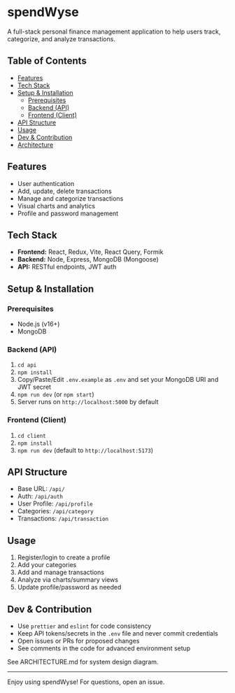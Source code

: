 # spendWyse

A full-stack personal finance management application to help users track, categorize, and analyze transactions.

## Table of Contents

- [Features](#features)
- [Tech Stack](#tech-stack)
- [Setup & Installation](#setup--installation)
  - [Prerequisites](#prerequisites)
  - [Backend (API)](#backend-api)
  - [Frontend (Client)](#frontend-client)
- [API Structure](#api-structure)
- [Usage](#usage)
- [Dev & Contribution](#dev--contribution)
- [Architecture](#architecture)

## Features

- User authentication
- Add, update, delete transactions
- Manage and categorize transactions
- Visual charts and analytics
- Profile and password management

## Tech Stack

- **Frontend:** React, Redux, Vite, React Query, Formik
- **Backend:** Node, Express, MongoDB (Mongoose)
- **API:** RESTful endpoints, JWT auth

## Setup & Installation

### Prerequisites

- Node.js (v16+)
- MongoDB

### Backend (API)

1. `cd api`
2. `npm install`
3. Copy/Paste/Edit `.env.example` as `.env` and set your MongoDB URI and JWT secret
4. `npm run dev` (or `npm start`)
5. Server runs on `http://localhost:5000` by default

### Frontend (Client)

1. `cd client`
2. `npm install`
3. `npm run dev` (default to `http://localhost:5173`)

## API Structure

- Base URL: `/api/`
- Auth: `/api/auth`
- User Profile: `/api/profile`
- Categories: `/api/category`
- Transactions: `/api/transaction`

## Usage

1. Register/login to create a profile
2. Add your categories
3. Add and manage transactions
4. Analyze via charts/summary views
5. Update profile/password as needed

## Dev & Contribution

- Use `prettier` and `eslint` for code consistency
- Keep API tokens/secrets in the `.env` file and never commit credentials
- Open issues or PRs for proposed changes
- See comments in the code for advanced environment setup

See ARCHITECTURE.md for system design diagram.

---

Enjoy using spendWyse! For questions, open an issue.
